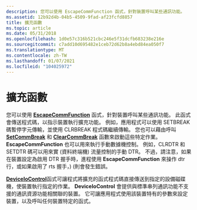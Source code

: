 ```yaml
---
description: 您可以使用 EscapeCommFunction 函式，針對裝置呼叫某些通訊功能。
ms.assetid: 12b92d4b-04b5-4509-9fad-af23fcfd8857
title: 擴充函數
ms.topic: article
ms.date: 05/31/2018
ms.openlocfilehash: 1d0e57c316b521cbc246e5f31dcfb683238e216e
ms.sourcegitcommit: c7add10d695482e1ceb72d62b8a4ebd84ea050f7
ms.translationtype: MT
ms.contentlocale: zh-TW
ms.lasthandoff: 01/07/2021
ms.locfileid: "104025972"
---
```

# <a name="extended-functions"></a>擴充函數

您可以使用 [**EscapeCommFunction**](/windows/desktop/api/Winbase/nf-winbase-escapecommfunction) 函式，針對裝置呼叫某些通訊功能。 此函式會傳送程式碼，以指示裝置執行擴充功能。 例如，應用程式可以使用 SETBREAK 碼暫停字元傳輸，並使用 CLRBREAK 程式碼繼續傳輸。 您也可以藉由呼叫 [**SetCommBreak**](/windows/desktop/api/Winbase/nf-winbase-setcommbreak) 和 [**ClearCommBreak**](/windows/desktop/api/Winbase/nf-winbase-clearcommbreak) 函數來啟動這些特定作業。 **EscapeCommFunction** 也可以用來執行手動數據機控制。 例如，CLRDTR 和 SETDTR 碼可以用來實 (資料終端機) 流量控制的手動 DTR。 不過，請注意，如果在裝置設定為啟用 DTR 握手時，進程使用 **EscapeCommFunction** 來操作 dtr 行，或如果啟用了 rts 握手，)  (則會發生錯誤。

[**DeviceIoControl**](/windows/win32/api/ioapiset/nf-ioapiset-deviceiocontrol)函式可讓程式將擴充的函式程式碼直接傳送到指定的設備磁碟機，使裝置執行指定的作業。 **DeviceIoControl** 會提供與標準串列通訊功能不支援的通訊資源功能相關聯的裝置。 它可讓應用程式使用該裝置特有的參數來設定裝置，以及呼叫任何裝置特定的函式。

 

 
